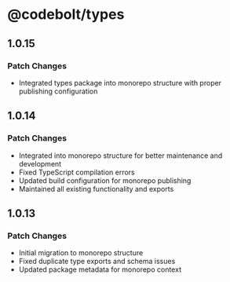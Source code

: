 # @codebolt/types

## 1.0.15

### Patch Changes

- Integrated types package into monorepo structure with proper publishing configuration

## 1.0.14

### Patch Changes

- Integrated into monorepo structure for better maintenance and development
- Fixed TypeScript compilation errors
- Updated build configuration for monorepo publishing
- Maintained all existing functionality and exports

## 1.0.13

### Patch Changes

- Initial migration to monorepo structure
- Fixed duplicate type exports and schema issues
- Updated package metadata for monorepo context
